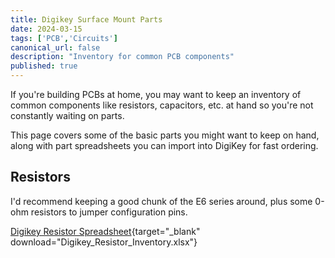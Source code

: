 ```yaml
---
title: Digikey Surface Mount Parts
date: 2024-03-15
tags: ['PCB','Circuits']
canonical_url: false
description: "Inventory for common PCB components"
published: true
---
```


If you're building PCBs at home, you may want to keep an inventory of common components
like resistors, capacitors, etc. at hand so you're not constantly waiting on parts.

This page covers some of the basic parts you might want to keep on hand, along with part
spreadsheets you can import into DigiKey for fast ordering.

## Resistors

I'd recommend keeping a good chunk of the E6 series around, plus some 0-ohm resistors to
jumper configuration pins.

[Digikey Resistor Spreadsheet](/docs/pcb/Digikey_Resistor_Inventory.xlsx){target="_blank" download="Digikey_Resistor_Inventory.xlsx"}